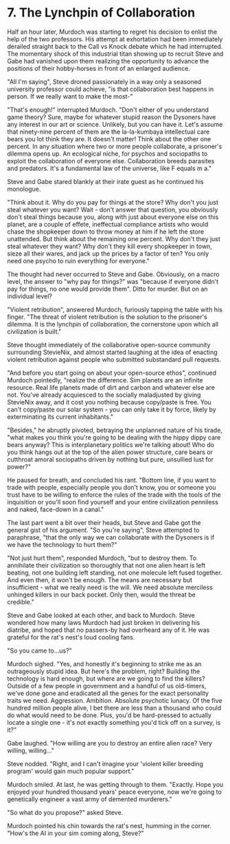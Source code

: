 # 7. The Lynchpin of Collaboration

Half an hour later, Murdoch was starting to regret his decision to enlist the help of the two professors. His attempt at exhortation had been immediately derailed straight back to the Call vs Knock debate which he had interrupted. The momentary shock of this industrial titan showing up to recruit Steve and Gabe had vanished upon them realizing the opportunity to advance the positions of their hobby-horses in front of an enlarged audience.

"All I'm saying", Steve droned passionately in a way only a seasoned university professor could achieve, "is that collaboration best happens in person. If we really want to make the most-"

"That's enough!" interrupted Murdoch. "Don't either of you understand game theory? Sure, maybe for whatever stupid reason the Dysoners have any interest in our art or science. Unlikely, but you can have it. Let's assume that ninety-nine percent of them are the la-la-kumbaya intellectual care bears you lot think they are. It doesn't matter! Think about the other one percent. In any situation where two or more people collaborate, a prisoner's dilemma opens up. An ecological niche, for psychos and sociopaths to exploit the collaboration of everyone else. Collaboration breeds parasites and predators. It's a fundamental law of the universe, like F equals m a."

Steve and Gabe stared blankly at their irate guest as he continued his monologue.

"Think about it. Why do you pay for things at the store? Why don't you just steal whatever you want? Wait - don't answer that question, you obviously don't steal things because you, along with just about everyone else on this planet, are a couple of effete, ineffectual compliance artists who would chase the shopkeeper down to throw money at him if he left the store unattended. But think about the remaining one percent. Why don't they just steal whatever they want? Why don't they kill every shopkeeper in town, sieze all their wares, and jack up the prices by a factor of ten? You only need one psycho to ruin everything for everyone."

The thought had never occurred to Steve and Gabe. Obviously, on a macro level, the answer to "why pay for things?" was "because if everyone didn't pay for things, no one would provide them". Ditto for murder. But on an individual level?

"Violent retribution", answered Murdoch, furiously tapping the table with his finger. "The threat of violent retribution is the solution to the prisoner's dilemma. It is the lynchpin of collaboration, the cornerstone upon which all civilization is built."

Steve thought immediately of the collaborative open-source community surrounding StevieNix, and almost started laughing at the idea of enacting violent retribution against people who submitted substandard pull requests.

"And before you start going on about your open-source ethos", continued Murdoch pointedly, "realize the difference. Sim planets are an infinite resource. Real life planets made of dirt and carbon and whatever else are not. You've already acquiesced to the socially maladjusted by giving StevieNix away, and it cost you nothing because copy/paste is free. You can't copy/paste our solar system - you can only take it by force, likely by exterminating its current inhabitants."

"Besides," he abruptly pivoted, betraying the unplanned nature of his tirade, "what makes you think you're going to be dealing with the hippy dippy care bears anyway? This is interplanetary politics we're talking about! Who do you think hangs out at the top of the alien power structure, care bears or cutthroat amoral sociopaths driven by nothing but pure, unsullied lust for power?"

He paused for breath, and concluded his rant. "Bottom line, if you want to trade with people, especially people you don't know, you or someone you trust have to be willing to enforce the rules of the trade with the tools of the inquisition or you'll soon find yourself and your entire civilization penniless and naked, face-down in a canal."

The last part went a bit over their heads, but Steve and Gabe got the general gist of his argument. "So you're saying", Steve attempted to paraphrase, "that the only way we can collaborate with the Dysoners is if we have the technology to hurt them?"

"Not just hurt them", responded Murdoch, "but to destroy them. To annihilate their civilization so thoroughly that not one alien heart is left beating, not one building left standing, not one molecule left fused together. And even then, it won't be enough. The means are necessary but insufficient - what we really need is the will. We need absolute merciless unhinged killers in our back pocket. Only then, would the threat be credible."

Steve and Gabe looked at each other, and back to Murdoch. Steve wondered how many laws Murdoch had just broken in delivering his diatribe, and hoped that no passers-by had overheard any of it. He was grateful for the rat's nest's loud cooling fans.

"So you came to...us?"

Murdoch sighed. "Yes, and honestly it's beginning to strike me as an outrageously stupid idea. But here's the problem, right? Building the technology is hard enough, but where are we going to find the killers? Outside of a few people in government and a handful of us old-timers, we've done gone and eradicated all the genes for the exact personality traits we need. Aggression. Ambition. Absolute psychotic lunacy. Of the five hundred million people alive, I bet there are less than a thousand who could do what would need to be done. Plus, you'd be hard-pressed to actually locate a single one - it's not exactly something you'd tick off on a survey, is it?"

Gabe laughed. "How willing are you to destroy an entire alien race? Very willing, willing..."

Steve nodded. "Right, and I can't imagine your 'violent killer breeding program' would gain much popular support."

Murdoch smiled. At last, he was getting through to them. "Exactly. Hope you enjoyed your hundred thousand years' peace everyone, now we're going to genetically engineer a vast army of demented murderers."

"So what do you propose?" asked Steve.

Murdoch pointed his chin towards the rat's nest, humming in the corner. "How's the AI in your sim coming along, Steve?"
